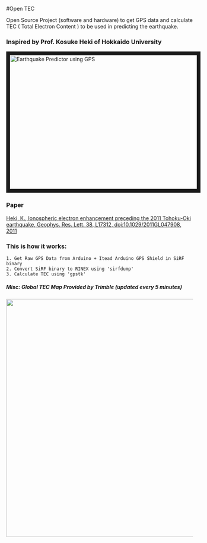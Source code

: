 #Open TEC

Open Source Project (software and hardware) to get GPS data and calculate TEC ( Total Electron Content ) to be used in predicting the earthquake.

### Inspired by Prof. Kosuke Heki of Hokkaido University

<a href="http://www.youtube.com/watch?feature=player_embedded&v=yAVxsvE5ceM" target="_blank"><img src="http://img.youtube.com/vi/yAVxsvE5ceM/0.jpg" 
alt="Earthquake Predictor using GPS" width="640" height="360" border="10" /></a>

### Paper

<a href="http://www.ep.sci.hokudai.ac.jp/~heki/pdf/Heki_GRL2011.pdf" target="_blank">Heki, K., Ionospheric electron enhancement preceding the 2011 Tohoku-Oki earthquake, Geophys. Res. Lett. 38, L17312, doi:10.1029/2011GL047908, 2011</a>

### This is how it works:

```
1. Get Raw GPS Data from Arduino + Itead Arduino GPS Shield in SiRF binary 
2. Convert SiRF binary to RINEX using 'sirfdump' 
3. Calculate TEC using 'gpstk'
```

##### Misc: Global TEC Map Provided by Trimble (updated every 5 minutes)
<img src='http://www.trimbleionoinfo.com/Images.svc/TEC' width='640'>